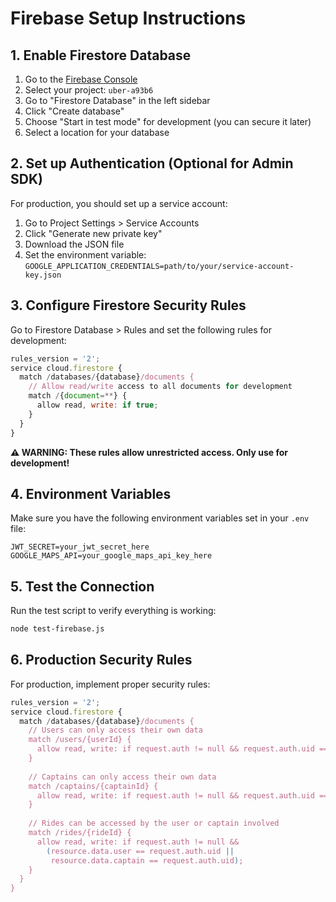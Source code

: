# Firebase Setup Instructions

## 1. Enable Firestore Database

1. Go to the [Firebase Console](https://console.firebase.google.com/)
2. Select your project: `uber-a93b6`
3. Go to "Firestore Database" in the left sidebar
4. Click "Create database"
5. Choose "Start in test mode" for development (you can secure it later)
6. Select a location for your database

## 2. Set up Authentication (Optional for Admin SDK)

For production, you should set up a service account:

1. Go to Project Settings > Service Accounts
2. Click "Generate new private key"
3. Download the JSON file
4. Set the environment variable: `GOOGLE_APPLICATION_CREDENTIALS=path/to/your/service-account-key.json`

## 3. Configure Firestore Security Rules

Go to Firestore Database > Rules and set the following rules for development:

```javascript
rules_version = '2';
service cloud.firestore {
  match /databases/{database}/documents {
    // Allow read/write access to all documents for development
    match /{document=**} {
      allow read, write: if true;
    }
  }
}
```

**⚠️ WARNING: These rules allow unrestricted access. Only use for development!**

## 4. Environment Variables

Make sure you have the following environment variables set in your `.env` file:

```env
JWT_SECRET=your_jwt_secret_here
GOOGLE_MAPS_API=your_google_maps_api_key_here
```

## 5. Test the Connection

Run the test script to verify everything is working:

```bash
node test-firebase.js
```

## 6. Production Security Rules

For production, implement proper security rules:

```javascript
rules_version = '2';
service cloud.firestore {
  match /databases/{database}/documents {
    // Users can only access their own data
    match /users/{userId} {
      allow read, write: if request.auth != null && request.auth.uid == userId;
    }
    
    // Captains can only access their own data
    match /captains/{captainId} {
      allow read, write: if request.auth != null && request.auth.uid == captainId;
    }
    
    // Rides can be accessed by the user or captain involved
    match /rides/{rideId} {
      allow read, write: if request.auth != null && 
        (resource.data.user == request.auth.uid || 
         resource.data.captain == request.auth.uid);
    }
  }
}
```
